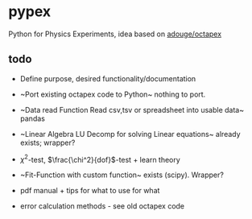 # pypex
Python for Physics Experiments, idea based on [adouge/octapex](https://github.com/adouge/octapex "octapex")

## todo
* Define purpose, desired functionality/documentation

* ~Port existing octapex code to Python~ nothing to port.
* ~Data read Function
 Read csv,tsv or spreadsheet into usable data~ pandas
* ~Linear Algebra
LU Decomp for solving Linear equations~ already exists; wrapper?
* $\chi^2$-test, $\frac{\chi^2}{dof}$-test + learn theory
* ~Fit-Function with custom function~ exists (scipy). Wrapper?
* pdf manual + tips for what to use for what
* error calculation methods - see old octapex code
